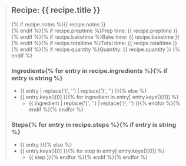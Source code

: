 <blockquote class="recipe">

## Recipe: {{ recipe.title }}
{% if recipe.notes %}{{ recipe.notes }}  
{% endif %}{% if recipe.preptime %}Prep time: {{ recipe.preptime }}  
{% endif %}{% if recipe.baketime %}Bake time: {{ recipe.baketime }}  
{% endif %}{% if recipe.totaltime %}Total time: {{ recipe.totaltime }}  
{% endif %}{% if recipe.quantity %}Quantity: {{ recipe.quantity }}  {% endif %}

### Ingredients{% for entry in recipe.ingredients %}{% if entry is string %}
 - {{ entry | replace('{', '') | replace('}', '') }}{% else %}
 - {{ entry.keys()[0] }}{% for ingredient in entry[ entry.keys()[0]] %}
    - {{ ingredient | replace('{', '') | replace('}', '') }}{% endfor %}{% endif %}{% endfor %}

### Steps{% for entry in recipe.steps %}{% if entry is string %}
 - {{ entry }}{% else %}
 - {{ entry.keys()[0] }}{% for step in entry[ entry.keys()[0]] %}
    - {{ step }}{% endfor %}{% endif %}{% endfor %}

</blockquote>
